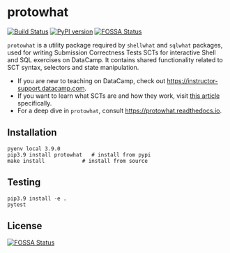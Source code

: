 # protowhat

[![Build Status](https://travis-ci.org/datacamp/protowhat.svg?branch=master)](https://travis-ci.org/datacamp/protowhat)
[![PyPI version](https://badge.fury.io/py/protowhat.svg)](https://badge.fury.io/py/protowhat)
[![FOSSA Status](https://app.fossa.io/api/projects/git%2Bgithub.com%2Fdatacamp%2Fprotowhat.svg?type=shield)](https://app.fossa.io/projects/git%2Bgithub.com%2Fdatacamp%2Fprotowhat?ref=badge_shield)

`protowhat` is a utility package required by `shellwhat` and `sqlwhat` packages, used for writing Submission Correctness Tests SCTs for interactive Shell and SQL exercises on DataCamp. It contains shared functionality related to SCT syntax, selectors and state manipulation.

- If you are new to teaching on DataCamp, check out https://instructor-support.datacamp.com.
- If you want to learn what SCTs are and how they work, visit [this article](https://instructor-support.datacamp.com/courses/course-development/submission-correctness-tests) specifically.
- For a deep dive in `protowhat`, consult https://protowhat.readthedocs.io.

## Installation

```
pyenv local 3.9.0
pip3.9 install protowhat   # install from pypi
make install            # install from source
```

## Testing

```
pip3.9 install -e .
pytest
```


## License
[![FOSSA Status](https://app.fossa.io/api/projects/git%2Bgithub.com%2Fdatacamp%2Fprotowhat.svg?type=large)](https://app.fossa.io/projects/git%2Bgithub.com%2Fdatacamp%2Fprotowhat?ref=badge_large)